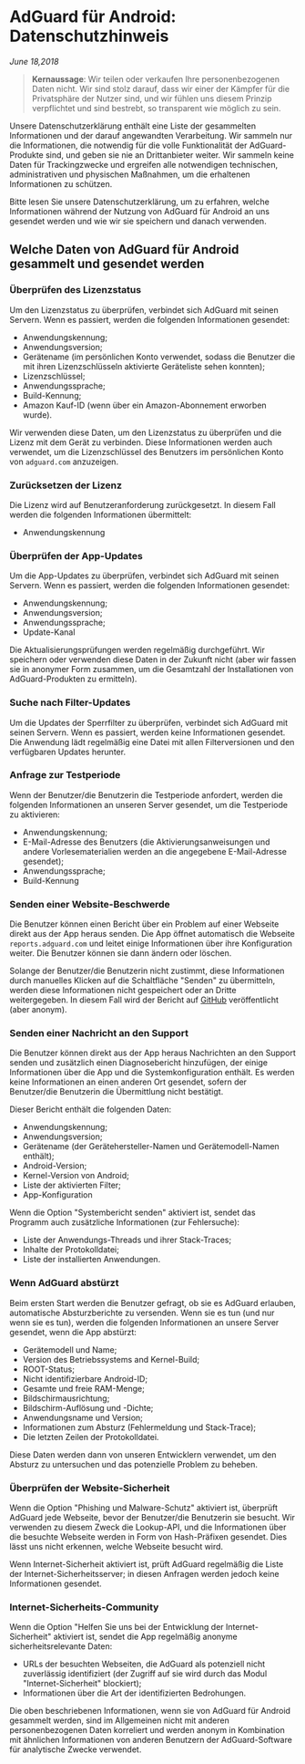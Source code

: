 # AdGuard für Android: Datenschutzhinweis
*June 18,2018*
> **Kernaussage**: Wir teilen oder verkaufen Ihre personenbezogenen Daten nicht. Wir sind stolz darauf, dass wir einer der Kämpfer für die Privatsphäre der Nutzer sind, und wir fühlen uns diesem Prinzip verpflichtet und sind bestrebt, so transparent wie möglich zu sein.

Unsere Datenschutzerklärung enthält eine Liste der gesammelten Informationen und der darauf angewandten Verarbeitung. Wir sammeln nur die Informationen, die notwendig für die volle Funktionalität der AdGuard-Produkte sind, und geben sie nie an Drittanbieter weiter. Wir sammeln keine Daten für Trackingzwecke und ergreifen alle notwendigen technischen, administrativen und physischen Maßnahmen, um die erhaltenen Informationen zu schützen. 

Bitte lesen Sie unsere Datenschutzerklärung, um zu erfahren, welche Informationen während der Nutzung von AdGuard für Android an uns gesendet werden und wie wir sie speichern und danach verwenden.

## Welche Daten von AdGuard für Android gesammelt und gesendet werden

### Überprüfen des Lizenzstatus

Um den Lizenzstatus zu überprüfen, verbindet sich AdGuard mit seinen Servern. Wenn es passiert, werden die folgenden Informationen gesendet:

* Anwendungskennung;
* Anwendungsversion;
* Gerätename (im persönlichen Konto verwendet, sodass die Benutzer die mit ihren Lizenzschlüsseln aktivierte Geräteliste sehen konnten);
* Lizenzschlüssel;
* Anwendungssprache;
* Build-Kennung;
* Amazon Kauf-ID (wenn über ein Amazon-Abonnement erworben wurde).

Wir verwenden diese Daten, um den Lizenzstatus zu überprüfen und die Lizenz mit dem Gerät zu verbinden. Diese Informationen werden auch verwendet, um die Lizenzschlüssel des Benutzers im persönlichen Konto von `adguard.com` anzuzeigen.

### Zurücksetzen der Lizenz

Die Lizenz wird auf Benutzeranforderung zurückgesetzt. In diesem Fall werden die folgenden Informationen übermittelt:

* Anwendungskennung

### Überprüfen der App-Updates

Um die App-Updates zu überprüfen, verbindet sich AdGuard mit seinen Servern. Wenn es passiert, werden die folgenden Informationen gesendet:

* Anwendungskennung;
* Anwendungsversion;
* Anwendungssprache;
* Update-Kanal

Die Aktualisierungsprüfungen werden regelmäßig durchgeführt. Wir speichern oder verwenden diese Daten in der Zukunft nicht (aber wir fassen sie in anonymer Form zusammen, um die Gesamtzahl der Installationen von AdGuard-Produkten zu ermitteln).

### Suche nach Filter-Updates

Um die Updates der Sperrfilter zu überprüfen, verbindet sich AdGuard mit seinen Servern. Wenn es passiert, werden keine Informationen gesendet. Die Anwendung lädt regelmäßig eine Datei mit allen Filterversionen und den verfügbaren Updates herunter.

### Anfrage zur Testperiode

Wenn der Benutzer/die Benutzerin die Testperiode anfordert, werden die folgenden Informationen an unseren Server gesendet, um die Testperiode zu aktivieren:

* Anwendungskennung;
* E-Mail-Adresse des Benutzers (die Aktivierungsanweisungen und andere Vorlesematerialien werden an die angegebene E-Mail-Adresse gesendet);
* Anwendungssprache;
* Build-Kennung

### Senden einer Website-Beschwerde

Die Benutzer können einen Bericht über ein Problem auf einer Webseite direkt aus der App heraus senden. Die App öffnet automatisch die Webseite `reports.adguard.com` und leitet einige Informationen über ihre Konfiguration weiter. Die Benutzer können sie dann ändern oder löschen.

Solange der Benutzer/die Benutzerin nicht zustimmt, diese Informationen durch manuelles Klicken auf die Schaltfläche "Senden" zu übermitteln, werden diese Informationen nicht gespeichert oder an Dritte weitergegeben. In diesem Fall wird der Bericht auf [GitHub](https://github.com/adguardteam/adguardfilters/issues) veröffentlicht (aber anonym).

### Senden einer Nachricht an den Support

Die Benutzer können direkt aus der App heraus Nachrichten an den Support senden und zusätzlich einen Diagnosebericht hinzufügen, der einige Informationen über die App und die Systemkonfiguration enthält. Es werden keine Informationen an einen anderen Ort gesendet, sofern der Benutzer/die Benutzerin die Übermittlung nicht bestätigt. 

Dieser Bericht enthält die folgenden Daten:

* Anwendungskennung;
* Anwendungsversion;
* Gerätename (der Gerätehersteller-Namen und Gerätemodell-Namen enthält);
* Android-Version;
* Kernel-Version von Android;
* Liste der aktivierten Filter;
* App-Konfiguration

Wenn die Option "Systembericht senden" aktiviert ist, sendet das Programm auch zusätzliche Informationen (zur Fehlersuche):

* Liste der Anwendungs-Threads und ihrer Stack-Traces;
* Inhalte der Protokolldatei;
* Liste der installierten Anwendungen.

### Wenn AdGuard abstürzt

Beim ersten Start werden die Benutzer gefragt, ob sie es AdGuard erlauben, automatische Absturzberichte zu versenden. Wenn sie es tun (und nur wenn sie es tun), werden die folgenden Informationen an unsere Server gesendet, wenn die App abstürzt:

* Gerätemodell und Name;
* Version des Betriebssystems and Kernel-Build;
* ROOT-Status;
* Nicht identifizierbare Android-ID;
* Gesamte und freie RAM-Menge;
* Bildschirmausrichtung;
* Bildschirm-Auflösung und -Dichte;
* Anwendungsname und Version;
* Informationen zum Absturz (Fehlermeldung und Stack-Trace);
* Die letzten Zeilen der Protokolldatei.

Diese Daten werden dann von unseren Entwicklern verwendet, um den Absturz zu untersuchen und das potenzielle Problem zu beheben.

### Überprüfen der Website-Sicherheit 

Wenn die Option "Phishing und Malware-Schutz" aktiviert ist, überprüft AdGuard jede Webseite, bevor der Benutzer/die Benutzerin sie besucht. Wir verwenden zu diesem Zweck die Lookup-API, und die Informationen über die besuchte Webseite werden in Form von Hash-Präfixen gesendet. Dies lässt uns nicht erkennen, welche Webseite besucht wird.

Wenn Internet-Sicherheit aktiviert ist, prüft AdGuard regelmäßig die Liste der Internet-Sicherheitsserver; in diesen Anfragen werden jedoch keine Informationen gesendet.

### Internet-Sicherheits-Community

Wenn die Option "Helfen Sie uns bei der Entwicklung der Internet-Sicherheit" aktiviert ist, sendet die App regelmäßig anonyme sicherheitsrelevante Daten:

* URLs der besuchten Webseiten, die AdGuard als potenziell nicht zuverlässig identifiziert (der Zugriff auf sie wird durch das Modul "Internet-Sicherheit" blockiert);
* Informationen über die Art der identifizierten Bedrohungen.

Die oben beschriebenen Informationen, wenn sie von AdGuard für Android gesammelt werden, sind im Allgemeinen nicht mit anderen personenbezogenen Daten korreliert und werden anonym in Kombination mit ähnlichen Informationen von anderen Benutzern der AdGuard-Software für analytische Zwecke verwendet.
